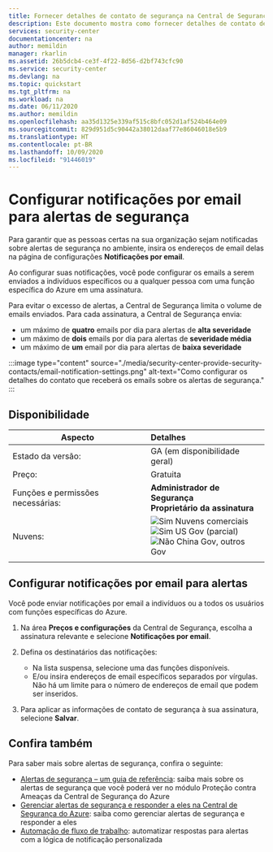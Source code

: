 ```yaml
---
title: Fornecer detalhes de contato de segurança na Central de Segurança do Azure | Microsoft Docs
description: Este documento mostra como fornecer detalhes de contato de segurança na Central de Segurança do Azure.
services: security-center
documentationcenter: na
author: memildin
manager: rkarlin
ms.assetid: 26b5dcb4-ce3f-4f22-8d56-d2bf743cfc90
ms.service: security-center
ms.devlang: na
ms.topic: quickstart
ms.tgt_pltfrm: na
ms.workload: na
ms.date: 06/11/2020
ms.author: memildin
ms.openlocfilehash: aa35d1325e339af515c8bfc052d1af524b464e09
ms.sourcegitcommit: 829d951d5c90442a38012daaf77e86046018e5b9
ms.translationtype: HT
ms.contentlocale: pt-BR
ms.lasthandoff: 10/09/2020
ms.locfileid: "91446019"
---
```

# <a name="set-up-email-notifications-for-security-alerts"></a>Configurar notificações por email para alertas de segurança 

Para garantir que as pessoas certas na sua organização sejam notificadas sobre alertas de segurança no ambiente, insira os endereços de email delas na página de configurações **Notificações por email**.

Ao configurar suas notificações, você pode configurar os emails a serem enviados a indivíduos específicos ou a qualquer pessoa com uma função específica do Azure em uma assinatura. 

Para evitar o excesso de alertas, a Central de Segurança limita o volume de emails enviados. Para cada assinatura, a Central de Segurança envia:

- um máximo de **quatro** emails por dia para alertas de **alta severidade**
- um máximo de **dois** emails por dia para alertas de **severidade média**
- um máximo de **um** email por dia para alertas de **baixa severidade**


:::image type="content" source="./media/security-center-provide-security-contacts/email-notification-settings.png" alt-text="Como configurar os detalhes do contato que receberá os emails sobre os alertas de segurança." :::

## <a name="availability"></a>Disponibilidade

|Aspecto|Detalhes|
|----|:----|
|Estado da versão:|GA (em disponibilidade geral)|
|Preço:|Gratuita|
|Funções e permissões necessárias:|**Administrador de Segurança**<br>**Proprietário da assinatura** |
|Nuvens:|![Sim](./media/icons/yes-icon.png) Nuvens comerciais<br>![Sim](./media/icons/yes-icon.png) US Gov (parcial)<br>![Não](./media/icons/no-icon.png) China Gov, outros Gov|
|||


## <a name="set-up-email-notifications-for-alerts"></a>Configurar notificações por email para alertas <a name="email"></a>

Você pode enviar notificações por email a indivíduos ou a todos os usuários com funções específicas do Azure.

1. Na área **Preços e configurações** da Central de Segurança, escolha a assinatura relevante e selecione **Notificações por email**.

1. Defina os destinatários das notificações:

    - Na lista suspensa, selecione uma das funções disponíveis.
    - E/ou insira endereços de email específicos separados por vírgulas. Não há um limite para o número de endereços de email que podem ser inseridos.

1. Para aplicar as informações de contato de segurança à sua assinatura, selecione **Salvar**.


## <a name="see-also"></a>Confira também
Para saber mais sobre alertas de segurança, confira o seguinte:

* [Alertas de segurança – um guia de referência](alerts-reference.md): saiba mais sobre os alertas de segurança que você poderá ver no módulo Proteção contra Ameaças da Central de Segurança do Azure
* [Gerenciar alertas de segurança e responder a eles na Central de Segurança do Azure](security-center-managing-and-responding-alerts.md): saiba como gerenciar alertas de segurança e responder a eles
* [Automação de fluxo de trabalho](workflow-automation.md): automatizar respostas para alertas com a lógica de notificação personalizada